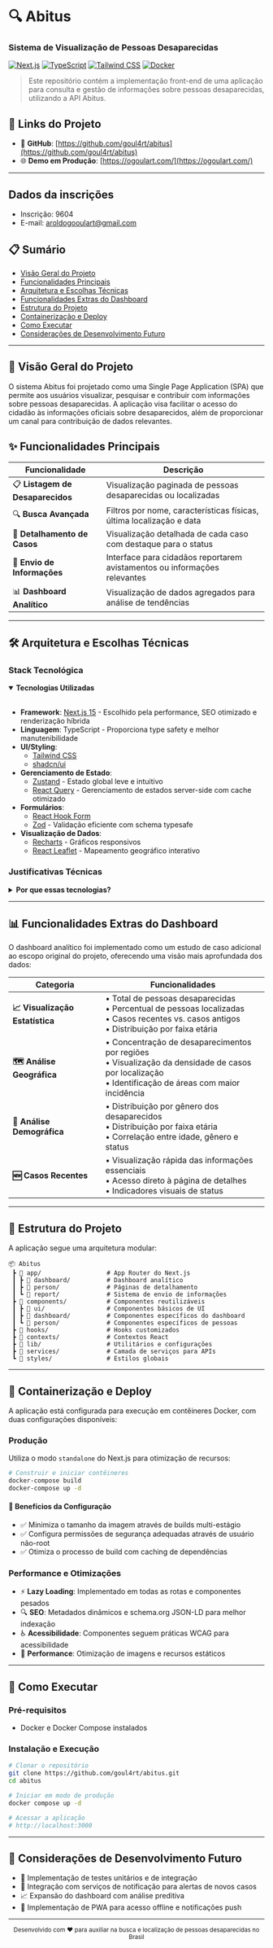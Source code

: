 # 🔍 Abitus 
### Sistema de Visualização de Pessoas Desaparecidas

[![Next.js](https://img.shields.io/badge/Next.js-15-black?style=flat-square&logo=next.js)](https://nextjs.org/)
[![TypeScript](https://img.shields.io/badge/TypeScript-blue?style=flat-square&logo=typescript)](https://www.typescriptlang.org/)
[![Tailwind CSS](https://img.shields.io/badge/Tailwind-CSS-06B6D4?style=flat-square&logo=tailwindcss)](https://tailwindcss.com/)
[![Docker](https://img.shields.io/badge/Docker-ready-2496ED?style=flat-square&logo=docker)](https://www.docker.com/)

> Este repositório contém a implementação front-end de uma aplicação para consulta e gestão de informações sobre pessoas desaparecidas, utilizando a API Abitus.

## 🔗 Links do Projeto
- 📂 **GitHub**: [https://github.com/goul4rt/abitus](https://github.com/goul4rt/abitus)
- 🌐 **Demo em Produção**: [https://ogoulart.com/](https://ogoulart.com/)

---

## Dados da inscrições
- Inscrição: 9604
- E-mail: aroldogooulart@gmail.com

## 📋 Sumário
- [Visão Geral do Projeto](#-visão-geral-do-projeto)
- [Funcionalidades Principais](#-funcionalidades-principais)
- [Arquitetura e Escolhas Técnicas](#-arquitetura-e-escolhas-técnicas)
- [Funcionalidades Extras do Dashboard](#-funcionalidades-extras-do-dashboard)
- [Estrutura do Projeto](#-estrutura-do-projeto)
- [Containerização e Deploy](#-containerização-e-deploy)
- [Como Executar](#-como-executar)
- [Considerações de Desenvolvimento Futuro](#-considerações-de-desenvolvimento-futuro)

---

## 🔭 Visão Geral do Projeto

O sistema Abitus foi projetado como uma Single Page Application (SPA) que permite aos usuários visualizar, pesquisar e contribuir com informações sobre pessoas desaparecidas. A aplicação visa facilitar o acesso do cidadão às informações oficiais sobre desaparecidos, além de proporcionar um canal para contribuição de dados relevantes.

## ✨ Funcionalidades Principais

| Funcionalidade | Descrição |
|---------------|-----------|
| 📋 **Listagem de Desaparecidos** | Visualização paginada de pessoas desaparecidas ou localizadas |
| 🔍 **Busca Avançada** | Filtros por nome, características físicas, última localização e data |
| 👤 **Detalhamento de Casos** | Visualização detalhada de cada caso com destaque para o status |
| 📝 **Envio de Informações** | Interface para cidadãos reportarem avistamentos ou informações relevantes |
| 📊 **Dashboard Analítico** | Visualização de dados agregados para análise de tendências |

---

## 🛠 Arquitetura e Escolhas Técnicas

### Stack Tecnológica

<details open>
<summary><strong>Tecnologias Utilizadas</strong></summary>
<br>

- **Framework**: [Next.js 15](https://nextjs.org/) - Escolhido pela performance, SEO otimizado e renderização híbrida
- **Linguagem**: TypeScript - Proporciona type safety e melhor manutenibilidade
- **UI/Styling**: 
  - [Tailwind CSS](https://tailwindcss.com/) 
  - [shadcn/ui](https://ui.shadcn.com/) 
- **Gerenciamento de Estado**: 
  - [Zustand](https://github.com/pmndrs/zustand) - Estado global leve e intuitivo
  - [React Query](https://tanstack.com/query/latest) - Gerenciamento de estados server-side com cache otimizado
- **Formulários**: 
  - [React Hook Form](https://react-hook-form.com/) 
  - [Zod](https://zod.dev/) - Validação eficiente com schema typesafe
- **Visualização de Dados**: 
  - [Recharts](https://recharts.org/) - Gráficos responsivos 
  - [React Leaflet](https://react-leaflet.js.org/) - Mapeamento geográfico interativo
</details>

### Justificativas Técnicas

<details>
<summary><strong>Por que essas tecnologias?</strong></summary>
<br>

1. **Next.js**: Selecionado pela App Router API que facilita a implementação de Lazy Loading Routes e pelo suporte nativo a Server Components, melhorando o tempo de carregamento e a experiência do usuário.

2. **TypeScript**: Melhora a manutenibilidade e previne bugs em tempo de desenvolvimento, especialmente importante em aplicações que consomem APIs externas.

3. **Tailwind + shadcn/ui**: Esta combinação permite criar interfaces responsivas para diversos tamanhos de tela de forma rápida e consistente, sem sacrificar a customização. O design system do shadcn/ui proporciona componentes acessíveis e responsivos.

4. **React Query**: Escolhido para gerenciar chamadas à API de forma eficiente, com recursos de cache, revalidação e manipulação de erros, reduzindo a quantidade de código manual para gerenciamento desses estados.

5. **Zustand**: Estado global leve que evita o boilerplate excessivo encontrado em outras soluções, facilitando o compartilhamento de estado entre componentes sem a complexidade de providers aninhados.

6. **Arquitetura em Docker**: Garante consistência entre ambientes de desenvolvimento e produção, facilitando o deploy e a escalabilidade da aplicação.
</details>

---

## 📊 Funcionalidades Extras do Dashboard

O dashboard analítico foi implementado como um estudo de caso adicional ao escopo original do projeto, oferecendo uma visão mais aprofundada dos dados:

| Categoria | Funcionalidades |
|-----------|----------------|
| **📈 Visualização Estatística** | • Total de pessoas desaparecidas<br>• Percentual de pessoas localizadas<br>• Casos recentes vs. casos antigos<br>• Distribuição por faixa etária |
| **🗺️ Análise Geográfica** | • Concentração de desaparecimentos por regiões<br>• Visualização da densidade de casos por localização<br>• Identificação de áreas com maior incidência |
| **👥 Análise Demográfica** | • Distribuição por gênero dos desaparecidos<br>• Distribuição por faixa etária<br>• Correlação entre idade, gênero e status |
| **🆕 Casos Recentes** | • Visualização rápida das informações essenciais<br>• Acesso direto à página de detalhes<br>• Indicadores visuais de status |

---

## 📁 Estrutura do Projeto

A aplicação segue uma arquitetura modular:

```
📦 Abitus
 ┣ 📂 app/                  # App Router do Next.js
 ┃ ┣ 📂 dashboard/          # Dashboard analítico
 ┃ ┣ 📂 person/             # Páginas de detalhamento
 ┃ ┗ 📂 report/             # Sistema de envio de informações
 ┣ 📂 components/           # Componentes reutilizáveis
 ┃ ┣ 📂 ui/                 # Componentes básicos de UI
 ┃ ┣ 📂 dashboard/          # Componentes específicos do dashboard
 ┃ ┗ 📂 person/             # Componentes específicos de pessoas
 ┣ 📂 hooks/                # Hooks customizados
 ┣ 📂 contexts/             # Contextos React
 ┣ 📂 lib/                  # Utilitários e configurações
 ┣ 📂 services/             # Camada de serviços para APIs
 ┗ 📂 styles/               # Estilos globais
```

---

## 🐳 Containerização e Deploy

A aplicação está configurada para execução em contêineres Docker, com duas configurações disponíveis:

### Produção

Utiliza o modo `standalone` do Next.js para otimização de recursos:

```bash
# Construir e iniciar contêineres
docker-compose build
docker-compose up -d
```

#### 🚀 Benefícios da Configuração

- ✅ Minimiza o tamanho da imagem através de builds multi-estágio
- ✅ Configura permissões de segurança adequadas através de usuário não-root
- ✅ Otimiza o processo de build com caching de dependências

### Performance e Otimizações

- ⚡ **Lazy Loading**: Implementado em todas as rotas e componentes pesados
- 🔍 **SEO**: Metadados dinâmicos e schema.org JSON-LD para melhor indexação
- ♿ **Acessibilidade**: Componentes seguem práticas WCAG para acessibilidade
- 🚀 **Performance**: Otimização de imagens e recursos estáticos

---

## 🚀 Como Executar

### Pré-requisitos
- Docker e Docker Compose instalados

### Instalação e Execução

```bash
# Clonar o repositório
git clone https://github.com/goul4rt/abitus.git
cd abitus

# Iniciar em modo de produção
docker compose up -d

# Acessar a aplicação
# http://localhost:3000
```

---

## 🔮 Considerações de Desenvolvimento Futuro

- 🧪 Implementação de testes unitários e de integração
- 🔔 Integração com serviços de notificação para alertas de novos casos
- 📈 Expansão do dashboard com análise preditiva
- 📱 Implementação de PWA para acesso offline e notificações push

---

<p align="center">
  <sub>Desenvolvido com ❤️ para auxiliar na busca e localização de pessoas desaparecidas no Brasil</sub>
</p>
